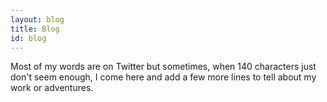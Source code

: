 ```yaml
---
layout: blog
title: Blog
id: blog
---
```

Most of my words are on Twitter but sometimes, when 140 characters just don't seem enough, I come here and add a few more lines to tell about my work or adventures.

